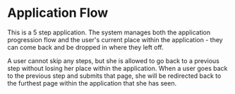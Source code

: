 # Application Flow
This is a 5 step application. The system manages both the application progression flow and the user's current place within the application - they can come back and be dropped in where they left off.

A user cannot skip any steps, but she is allowed to go back to a previous step without losing her place within the application. When a user goes back to the previous step and submits that page, she will be redirected back to the furthest page within the application that she has seen.
